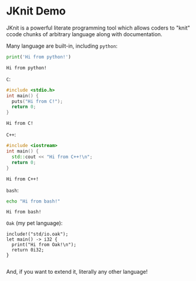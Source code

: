 
# JKnit Demo

JKnit is a powerful literate programming tool which
allows coders to "knit" ccode chunks of arbitrary
language along with documentation.

Many language are built-in, including `python`:


```PYTHON
print('Hi from python!')
```

```
Hi from python!
```


`C`:


```C
#include <stdio.h>
int main() {
  puts("Hi from C!");
  return 0;
}
```

```
Hi from C!
```


`C++`:


```CPP
#include <iostream>
int main() {
  std::cout << "Hi from C++!\n";
  return 0;
}
```

```
Hi from C++!
```


`bash`:


```BASH
echo "Hi from bash!"
```

```
Hi from bash!
```


`Oak` (my pet language):


```OAK
include!("std/io.oak");
let main() -> i32 {
  print("Hi from Oak!\n");
  return 0i32;
}
```

```
```


And, if you want to extend it, literally any other language!



